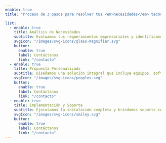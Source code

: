 ```yaml
---
enable: true
title: "Proceso de 3 pasos para resolver tus <em>necesidades</em> tecnológicas"

list:
  - enable: true
    title: Análisis de Necesidades
    subtitle: Evaluamos tus requerimientos empresariales y identificamos las mejores soluciones tecnológicas para tu negocio.
    svgIcon: "/images/svg-icons/glass-magnifier.svg"
    button:
      enable: true
      label: Contáctanos
      link: "/contacto"
  - enable: true
    title: Propuesta Personalizada
    subtitle: Diseñamos una solución integral que incluye equipos, software y servicios adaptados a tu presupuesto.
    svgIcon: "/images/svg-icons/peoples.svg"
    button:
      enable: true
      label: Contáctanos
      link: "/contacto"
  - enable: true
    title: Implementación y Soporte
    subtitle: Ejecutamos la instalación completa y brindamos soporte continuo para garantizar el éxito de tu inversión.
    svgIcon: "/images/svg-icons/smiley.svg"
    button:
      enable: true
      label: Contáctanos
      link: "/contacto"
---
```

